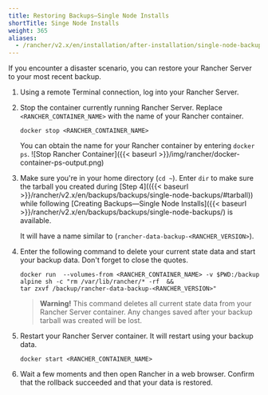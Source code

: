 ```yaml
---
title: Restoring Backups—Single Node Installs
shortTitle: Singe Node Installs
weight: 365
aliases:
  - /rancher/v2.x/en/installation/after-installation/single-node-backup-and-restoration/
---
```


If you encounter a disaster scenario, you can restore your Rancher Server to your most recent backup.

1. Using a remote Terminal connection, log into your Rancher Server.

1. Stop the container currently running Rancher Server. Replace `<RANCHER_CONTAINER_NAME>` with the name of your Rancher container.

    ```
    docker stop <RANCHER_CONTAINER_NAME>
    ```
    You can obtain the name for your Rancher container by entering `docker ps`.
    ![Stop Rancher Container]({{< baseurl >}}/img/rancher/docker-container-ps-output.png)

1. Make sure you're in your home directory (`cd ~`). Enter `dir` to make sure the tarball you created during [Step 4](({{< baseurl >}}/rancher/v2.x/en/backups/backups/single-node-backups/#tarball)) while following [Creating Backups—Single Node Installs]({{< baseurl >}}/rancher/v2.x/en/backups/backups/single-node-backups/) is available.

    It will have a name similar to  (`rancher-data-backup-<RANCHER_VERSION>`).

1. Enter the following command to delete your current state data and start your backup data. Don't forget to close the quotes.

    ```
    docker run  --volumes-from <RANCHER_CONTAINER_NAME> -v $PWD:/backup 
    alpine sh -c "rm /var/lib/rancher/* -rf  && 
    tar zxvf /backup/rancher-data-backup-<RANCHER_VERSION>"
    ```

    >**Warning!** This command deletes all current state data from your Rancher Server container. Any changes saved after your backup tarball was created will be lost.

1. Restart your Rancher Server container. It will restart using your backup data.

    ```
    docker start <RANCHER_CONTAINER_NAME>
    ```

1.  Wait a few moments and then open Rancher in a web browser. Confirm that the rollback succeeded and that your data is restored.